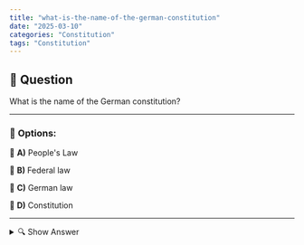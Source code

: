 ```yaml
---
title: "what-is-the-name-of-the-german-constitution"
date: "2025-03-10"
categories: "Constitution"
tags: "Constitution"
---
```


## 📌 **Question**

What is the name of the German constitution?



---

### 📝 **Options:**

🔘 **A)** People's Law

🔘 **B)** Federal law

🔘 **C)** German law

🔘 **D)** Constitution

---

<details>
  <summary>🔍 Show Answer</summary>

  <p>
💡  <b>Correct Answer:</b>  d
  </p>
  <p>
    📖<b>Explanation:</b>
    After World War II, Germany needed a new constitution to lay down the foundations of the political system and the rights of its citizens. This constitution sets out the structure of the Federal Government, the responsibilities of the federal states, and the fundamental rights and principles of the rule of law. It serves as the supreme law of the country and guarantees the democratic order and the protection of individual freedoms.

**Answers:**
a: People's Law  
b: Federal law  
c: German law  
d: Basic Law
  </p>
</details>
